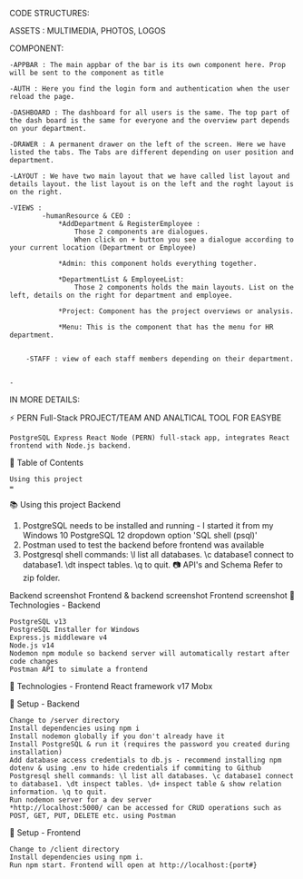 CODE STRUCTURES: 

ASSETS : MULTIMEDIA, PHOTOS, LOGOS

COMPONENT: 


    -APPBAR : The main appbar of the bar is its own component here. Prop will be sent to the component as title 
    
    -AUTH : Here you find the login form and authentication when the user reload the page. 
    
    -DASHBOARD : The dashboard for all users is the same. The top part of the dash board is the same for everyone and the overview part depends on your department. 
    
    -DRAWER : A permanent drawer on the left of the screen. Here we have listed the tabs. The Tabs are different depending on user position and department. 
    
    -LAYOUT : We have two main layout that we have called list layout and details layout. the list layout is on the left and the roght layout is on the right. 
    
    -VIEWS : 
            -humanResource & CEO : 
                *AddDepartment & RegisterEmployee : 
                    Those 2 components are dialogues. 
                    When click on + button you see a dialogue according to your current location (Department or Employee)
                    
                *Admin: this component holds everything together. 
                
                *DepartmentList & EmployeeList: 
                    Those 2 components holds the main layouts. List on the left, details on the right for department and employee.
                    
                *Project: Component has the project overviews or analysis. 
                
                *Menu: This is the component that has the menu for HR department. 
                
            
        -STAFF : view of each staff members depending on their department. 
        
        
    -


IN MORE DETAILS:  

⚡ PERN Full-Stack PROJECT/TEAM AND ANALTICAL TOOL FOR EASYBE

    PostgreSQL Express React Node (PERN) full-stack app, integrates React 
	frontend with Node.js backend. 


📄 Table of Contents

    Using this project 
    =

📚 Using this project
Backend

1. PostgreSQL needs to be installed and running - I started it from my
Windows 10 PostgreSQL 12 dropdown option 'SQL shell (psql)'
2. Postman used to test the backend before frontend was available
3. Postgresql shell commands: \l list all databases. \c database1 connect to
database1. \dt inspect tables. \q to quit.
📷 API's and Schema 
Refer to zip folder.

Backend screenshot Frontend & backend screenshot Frontend screenshot
📶 Technologies - Backend

    PostgreSQL v13
    PostgreSQL Installer for Windows
    Express.js middleware v4
    Node.js v14
    Nodemon npm module so backend server will automatically restart after code changes
    Postman API to simulate a frontend

📶 Technologies - Frontend
    React framework v17
	Mobx

💾 Setup - Backend

    Change to /server directory
    Install dependencies using npm i
    Install nodemon globally if you don't already have it
    Install PostgreSQL & run it (requires the password you created during installation)
    Add database access credentials to db.js - recommend installing npm dotenv & using .env to hide credentials if commiting to Github
    Postgresql shell commands: \l list all databases. \c database1 connect to database1. \dt inspect tables. \d+ inspect table & show relation information. \q to quit.
    Run nodemon server for a dev server
    *http://localhost:5000/ can be accessed for CRUD operations such as POST, GET, PUT, DELETE etc. using Postman

💾 Setup - Frontend

    Change to /client directory
    Install dependencies using npm i.
    Run npm start. Frontend will open at http://localhost:{port#}